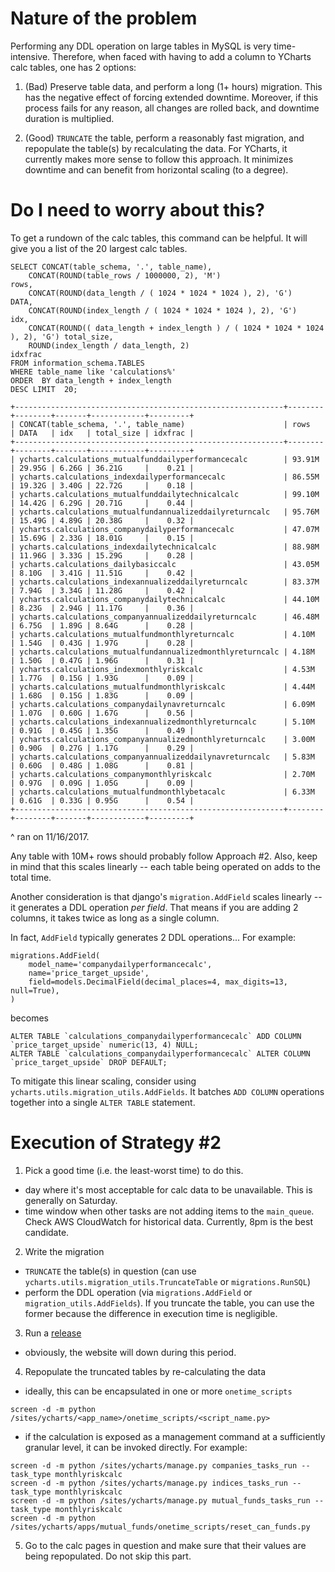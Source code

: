 # Nature of the problem
Performing any DDL operation on large tables in MySQL is very time-intensive. Therefore, when faced with having to add a column to YCharts calc tables, one has 2 options:

1. (Bad) Preserve table data, and perform a long (1+ hours) migration. This has the negative effect of forcing extended downtime. Moreover, if this process fails for any reason, all changes are rolled back, and downtime duration is multiplied.

2. (Good) `TRUNCATE` the table, perform a reasonably fast migration, and repopulate the table(s) by recalculating the data. For YCharts, it currently makes more sense to follow this approach. It minimizes downtime and can benefit from horizontal scaling (to a degree). 

# Do I need to worry about this?
To get a rundown of the calc tables, this command can be helpful. It will give you a list of the 20 largest calc tables. 
```
SELECT CONCAT(table_schema, '.', table_name),        
    CONCAT(ROUND(table_rows / 1000000, 2), 'M')                                    rows,        
    CONCAT(ROUND(data_length / ( 1024 * 1024 * 1024 ), 2), 'G')                    DATA,        
    CONCAT(ROUND(index_length / ( 1024 * 1024 * 1024 ), 2), 'G')                   idx,        
    CONCAT(ROUND(( data_length + index_length ) / ( 1024 * 1024 * 1024 ), 2), 'G') total_size,        
    ROUND(index_length / data_length, 2)                                           idxfrac 
FROM information_schema.TABLES 
WHERE table_name like 'calculations%' 
ORDER  BY data_length + index_length 
DESC LIMIT  20;
```

```
+------------------------------------------------------------+--------+--------+-------+------------+---------+
| CONCAT(table_schema, '.', table_name)                      | rows   | DATA   | idx   | total_size | idxfrac |
+------------------------------------------------------------+--------+--------+-------+------------+---------+
| ycharts.calculations_mutualfunddailyperformancecalc        | 93.91M | 29.95G | 6.26G | 36.21G     |    0.21 |
| ycharts.calculations_indexdailyperformancecalc             | 86.55M | 19.32G | 3.40G | 22.72G     |    0.18 |
| ycharts.calculations_mutualfunddailytechnicalcalc          | 99.10M | 14.42G | 6.29G | 20.71G     |    0.44 |
| ycharts.calculations_mutualfundannualizeddailyreturncalc   | 95.76M | 15.49G | 4.89G | 20.38G     |    0.32 |
| ycharts.calculations_companydailyperformancecalc           | 47.07M | 15.69G | 2.33G | 18.01G     |    0.15 |
| ycharts.calculations_indexdailytechnicalcalc               | 88.98M | 11.96G | 3.33G | 15.29G     |    0.28 |
| ycharts.calculations_dailybasiccalc                        | 43.05M | 8.10G  | 3.41G | 11.51G     |    0.42 |
| ycharts.calculations_indexannualizeddailyreturncalc        | 83.37M | 7.94G  | 3.34G | 11.28G     |    0.42 |
| ycharts.calculations_companydailytechnicalcalc             | 44.10M | 8.23G  | 2.94G | 11.17G     |    0.36 |
| ycharts.calculations_companyannualizeddailyreturncalc      | 46.48M | 6.75G  | 1.89G | 8.64G      |    0.28 |
| ycharts.calculations_mutualfundmonthlyreturncalc           | 4.10M  | 1.54G  | 0.43G | 1.97G      |    0.28 |
| ycharts.calculations_mutualfundannualizedmonthlyreturncalc | 4.18M  | 1.50G  | 0.47G | 1.96G      |    0.31 |
| ycharts.calculations_indexmonthlyriskcalc                  | 4.53M  | 1.77G  | 0.15G | 1.93G      |    0.09 |
| ycharts.calculations_mutualfundmonthlyriskcalc             | 4.44M  | 1.68G  | 0.15G | 1.83G      |    0.09 |
| ycharts.calculations_companydailynavreturncalc             | 6.09M  | 1.07G  | 0.60G | 1.67G      |    0.56 |
| ycharts.calculations_indexannualizedmonthlyreturncalc      | 5.10M  | 0.91G  | 0.45G | 1.35G      |    0.49 |
| ycharts.calculations_companyannualizedmonthlyreturncalc    | 3.00M  | 0.90G  | 0.27G | 1.17G      |    0.29 |
| ycharts.calculations_companyannualizeddailynavreturncalc   | 5.83M  | 0.60G  | 0.48G | 1.08G      |    0.81 |
| ycharts.calculations_companymonthlyriskcalc                | 2.70M  | 0.97G  | 0.09G | 1.05G      |    0.09 |
| ycharts.calculations_mutualfundmonthlybetacalc             | 6.33M  | 0.61G  | 0.33G | 0.95G      |    0.54 |
+------------------------------------------------------------+--------+--------+-------+------------+---------+
```
^ ran on 11/16/2017.

Any table with 10M+ rows should probably follow Approach #2. Also, keep in mind that this scales linearly -- each table being operated on adds to the total time. 

Another consideration is that django's `migration.AddField` scales linearly -- it generates a DDL operation _per field_. That means if you are adding 2 columns, it takes twice as long as a single column. 

In fact, `AddField` typically generates 2 DDL operations... For example:
```
migrations.AddField(
    model_name='companydailyperformancecalc',
    name='price_target_upside',
    field=models.DecimalField(decimal_places=4, max_digits=13, null=True),
)
```
becomes
```
ALTER TABLE `calculations_companydailyperformancecalc` ADD COLUMN `price_target_upside` numeric(13, 4) NULL;
ALTER TABLE `calculations_companydailyperformancecalc` ALTER COLUMN `price_target_upside` DROP DEFAULT;
```
To mitigate this linear scaling, consider using `ycharts.utils.migration_utils.AddFields`. It batches `ADD COLUMN` operations together into a single `ALTER TABLE` statement.

# Execution of Strategy #2

1. Pick a good time (i.e. the least-worst time) to do this.
 - day where it's most acceptable for calc data to be unavailable. This is generally on Saturday.
 - time window when other tasks are not adding items to the `main_queue`. Check AWS CloudWatch for historical data. Currently, 8pm is the best candidate.

2. Write the migration
- `TRUNCATE` the table(s) in question (can use `ycharts.utils.migration_utils.TruncateTable` or `migrations.RunSQL`)
- perform the DDL operation (via `migrations.AddField` or `migration_utils.AddFields`). If you truncate the table, you can use the former because the difference in execution time is negligible.

3. Run a [release](https://github.com/ycharts/ycharts_systems/wiki/Deploy-and-Hotfix-%5BYCharts%5D)
- obviously, the website will down during this period.

4. Repopulate the truncated tables by re-calculating the data
- ideally, this can be encapsulated in one or more `onetime_scripts`
```
screen -d -m python /sites/ycharts/<app_name>/onetime_scripts/<script_name.py>
```

- if the calculation is exposed as a management command at a sufficiently granular level, it can be invoked directly. For example:
```
screen -d -m python /sites/ycharts/manage.py companies_tasks_run --task_type monthlyriskcalc
screen -d -m python /sites/ycharts/manage.py indices_tasks_run --task_type monthlyriskcalc
screen -d -m python /sites/ycharts/manage.py mutual_funds_tasks_run --task_type monthlyriskcalc
screen -d -m python /sites/ycharts/apps/mutual_funds/onetime_scripts/reset_can_funds.py
```

5. Go to the calc pages in question and make sure that their values are being repopulated. Do not skip this part. 



